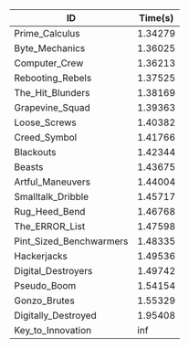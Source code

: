 |ID|Time(s)|
|-|-|
|Prime_Calculus|1.34279|
|Byte_Mechanics|1.36025|
|Computer_Crew|1.36213|
|Rebooting_Rebels|1.37525|
|The_Hit_Blunders|1.38169|
|Grapevine_Squad|1.39363|
|Loose_Screws|1.40382|
|Creed_Symbol|1.41766|
|Blackouts|1.42344|
|Beasts|1.43675|
|Artful_Maneuvers|1.44004|
|Smalltalk_Dribble|1.45717|
|Rug_Heed_Bend|1.46768|
|The_ERROR_List|1.47598|
|Pint_Sized_Benchwarmers|1.48335|
|Hackerjacks|1.49536|
|Digital_Destroyers|1.49742|
|Pseudo_Boom|1.54154|
|Gonzo_Brutes|1.55329|
|Digitally_Destroyed|1.95408|
|Key_to_Innovation|inf|
